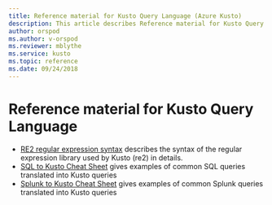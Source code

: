 ```yaml
---
title: Reference material for Kusto Query Language (Azure Kusto)
description: This article describes Reference material for Kusto Query Language in Azure Kusto.
author: orspod
ms.author: v-orspod
ms.reviewer: mblythe
ms.service: kusto
ms.topic: reference
ms.date: 09/24/2018
---
```

# Reference material for Kusto Query Language

* [RE2 regular expression syntax](./re2.md) describes the syntax 
  of the regular expression library used by Kusto (re2) in details.
* [SQL to Kusto Cheat Sheet](./sqlcheatsheet.md) gives examples of common SQL queries translated into  Kusto queries 
* [Splunk to Kusto Cheat Sheet](./splunktokusto-cheatsheet.md) gives examples of common Splunk queries translated into  Kusto queries 